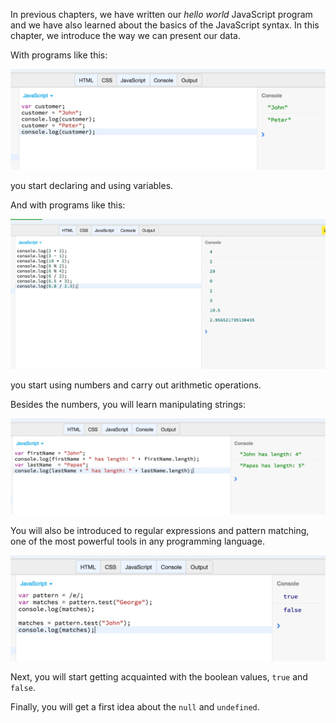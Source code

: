In previous chapters, we have written our *hello world* JavaScript program and we have also learned about the basics
of the JavaScript syntax. In this chapter, we introduce the way we can present our data.

With programs like this:

![./images/Sample Variable Declaration And Usage](./images/using-assignment-operator-to-change-the-value-of-a-variable.jpg)

you start declaring and using variables.
 
And with programs like this:
 
![./images/Demo of Arithmetic Operations In JavaScript](./images/arithmetic-operations.jpg)

you start using numbers and carry out arithmetic operations.

Besides the numbers, you will learn manipulating strings:

![./images/Working with Strings](./images/strings-have-the-length-property.jpg)

You will also be introduced to regular expressions and pattern matching, one of the most powerful tools in any programming language.

![./images/Pattern Matching Example](./images/pattern-matching-example.jpg)

Next, you will start getting acquainted with the boolean values, `true` and `false`.

Finally, you will get a first idea about the `null` and `undefined`.
